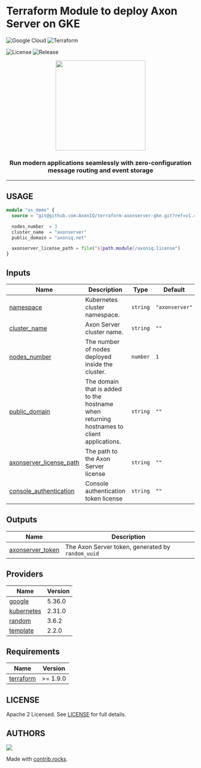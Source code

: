 # Terraform Module to deploy Axon Server on GKE


![Google Cloud](https://img.shields.io/badge/GoogleCloud-%234285F4.svg?style=for-the-badge&logo=google-cloud&logoColor=white) 
![Terraform](https://img.shields.io/badge/terraform-%235835CC.svg?style=for-the-badge&logo=terraform&logoColor=white)

![License](https://badgen.net/github/license/AxonIQ/terraform-axonserver-gke/)
![Release](https://badgen.net/github/release/AxonIQ/terraform-axonserver-gke/)

<p align="center">
  <img height="240" src="https://www.axoniq.io/hs-fs/hubfs/Axon_Server_Enterprise_-_Dark_icon.png?width=239&height=240&name=Axon_Server_Enterprise_-_Dark_icon.png">
  <h3 align="center">Run modern applications seamlessly with zero-configuration message routing and event storage</h3>
</p>

---


## USAGE

```terraform
module "as_demo" {
  source = "git@github.com:AxonIQ/terraform-axonserver-gke.git?ref=v1.4"

  nodes_number  = 3
  cluster_name  = "axonserver"
  public_domain = "axoniq.net"

  axonserver_license_path = file("${path.module}/axoniq.license")
}
```


## Inputs

| Name                                                                                                        | Description                                                                                                                                                                                                                                                                                                                                                                                                                                                                                                                                                                                                                                                               | Type                                                                                                                       | Default                          | Required |
|-------------------------------------------------------------------------------------------------------------|---------------------------------------------------------------------------------------------------------------------------------------------------------------------------------------------------------------------------------------------------------------------------------------------------------------------------------------------------------------------------------------------------------------------------------------------------------------------------------------------------------------------------------------------------------------------------------------------------------------------------------------------------------------------------|----------------------------------------------------------------------------------------------------------------------------|----------------------------------|:--------:|
| <a name="input_namespace"></a> [namespace](#input\_namespace)                                               | Kubernetes cluster namespace.                                                                                                                                                                                                                                                                                                                                                                                                                                                                                                                                                                                                                                             | `string`                                                                                                                   | `"axonserver"`                   |   yes    |
| <a name="input_cluster_name"></a> [cluster\_name](#input\_cluster\_name)                                    | Axon Server cluster name.                                                                                                                                                                                                                                                                                                                                                                                                                                                                                                                                                                                                                                                 | `string`                                                                                                                   | `""`                             |   yes    |
| <a name="input_nodes_number"></a> [nodes\_number](#input\_nodes\_number)                                    | The number of nodes deployed inside the cluster.                                                                                                                                                                                                                                                                                                                                                                                                                                                                                                                                                                                                                          | `number`                                                                                                                   | `1`                              |   yes    |
| <a name="input_public_domain"></a> [public\_domain](#input\_public\_domain)                                 | The domain that is added to the hostname when returning hostnames to client applications.                                                                                                                                                                                                                                                                                                                                                                                                                                                                                                                                                                                 | `string`                                                                                                                   | `""`                             |   yes    |
| <a name="input_axonserver_license_path"></a> [axonserver\_license\_path](#input\_axonserver\_license\_path) | The path to the Axon Server license                                                                                                                                                                                                                                                                                                                                                                                                                                                                                                                                                                                                                                                                                                                                                                                                     | `string`                                                                                                                   | `""`                             |   yes    |
| <a name="input_console_authentication"></a> [console\_authentication](#input\_console\_authentication)      | Console authentication token license                                                                                                                                                                                                                                                                                                                                                                                                                                                                                                                                                                                                                                                                                                                                                                                                    | `string`                                                                                                                   | `""`                             |    no    |

## Outputs

| Name | Description |
|------|-------------|
| <a name="output_axonserver_token"></a> [axonserver\_token](#output\_axonserver\_token) | The Axon Server token, generated by `random_uuid` |

## Providers

| Name                                                       | Version |
|------------------------------------------------------------|---------|
| <a name="provider_google"></a> [google](#provider\_google) | 5.36.0  |
| <a name="provider_kubernetes"></a> [kubernetes](#provider\_kubernetes) | 2.31.0  |
| <a name="provider_random"></a> [random](#provider\_random)             | 3.6.2   |
| <a name="provider_template"></a> [template](#provider\_template)       | 2.2.0   |

## Requirements

| Name                                                                      | Version  |
|---------------------------------------------------------------------------|----------|
| <a name="requirement_terraform"></a> [terraform](#requirement\_terraform) | >= 1.9.0 |


## LICENSE

Apache 2 Licensed. See [LICENSE](LICENSE) for full details.

## AUTHORS

<a href="https://github.com/AxonIQ/terraform-axonserver-gke/graphs/contributors">
  <img src="https://contrib.rocks/image?repo=AxonIQ/terraform-axonserver-gke" />
</a>

Made with [contrib.rocks](https://contrib.rocks).
